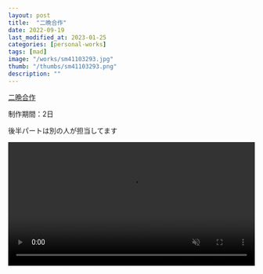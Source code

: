 ```yaml
---
layout: post
title:  "二晩合作"
date: 2022-09-19
last_modified_at: 2023-01-25
categories: [personal-works]
tags: [mad]
image: "/works/sm41103293.jpg"
thumb: "/thumbs/sm41103293.png"
description: ""
---
```


<script type="application/javascript" src="https://embed.nicovideo.jp/watch/sm41103293/script?w=640&h=360"></script><noscript><a href="https://www.nicovideo.jp/watch/sm41103293">二晩合作</a></noscript>

制作期間：2日

後半パートは別の人が担当してます

<video controls width="100%" autoplay loop muted="true" src="/works/sm41103293.mp4" type="video/mp4" >
 Sorry, your browser doesn't support embedded videos.
</video>
